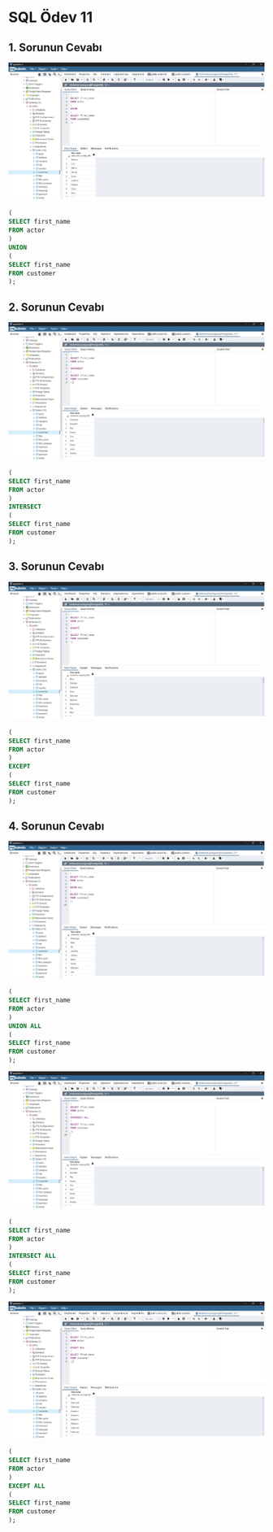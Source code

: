 # SQL Ödev 11

## 1. Sorunun Cevabı 

![answer11.1](./images/11.1.JPG)

```sql
(
SELECT first_name
FROM actor
)
UNION
(
SELECT first_name
FROM customer
);
```
## 2. Sorunun Cevabı 

![answer11.2](./images/11.2.JPG)

```sql
(
SELECT first_name
FROM actor
)
INTERSECT
(
SELECT first_name
FROM customer
);


```

## 3. Sorunun Cevabı 

![answer11.3](./images/11.3.JPG)

```sql
(
SELECT first_name
FROM actor
)
EXCEPT
(
SELECT first_name
FROM customer
);

```

## 4. Sorunun Cevabı 

![answer11.41](./images/11.41.JPG)

```sql
(
SELECT first_name
FROM actor
)
UNION ALL
(
SELECT first_name
FROM customer
);

```
![answer11.42](./images/11.42.JPG)

```sql
(
SELECT first_name
FROM actor
)
INTERSECT ALL
(
SELECT first_name
FROM customer
);

```
![answer11.43](./images/11.43.JPG)

```sql
(
SELECT first_name
FROM actor
)
EXCEPT ALL
(
SELECT first_name
FROM customer
);

```